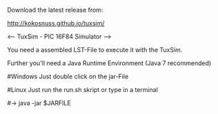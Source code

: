 Download the latest release from:

http://kokosnuss.github.io/tuxsim/



<-- TuxSim - PIC 16F84 Simulator -->

You need a assembled LST-File to execute it with the TuxSim.

Further you'll need a Java Runtime Environment (Java 7 recommended)

#Windows
Just double click on the jar-File

#Linux
Just run the run.sh skript or type in a terminal

#-> java -jar $JARFILE
